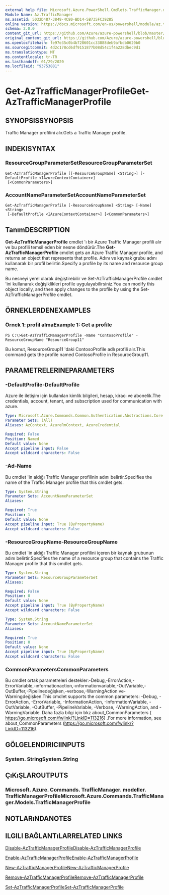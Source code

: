 ```yaml
---
external help file: Microsoft.Azure.PowerShell.Cmdlets.TrafficManager.dll-Help.xml
Module Name: Az.TrafficManager
ms.assetid: 5032D487-3849-4C80-BD14-5B735FC39285
online version: https://docs.microsoft.com/en-us/powershell/module/az.trafficmanager/get-aztrafficmanagerprofile
schema: 2.0.0
content_git_url: https://github.com/Azure/azure-powershell/blob/master/src/TrafficManager/TrafficManager/help/Get-AzTrafficManagerProfile.md
original_content_git_url: https://github.com/Azure/azure-powershell/blob/master/src/TrafficManager/TrafficManager/help/Get-AzTrafficManagerProfile.md
ms.openlocfilehash: fe97e35c0b4b728601cc33888deb9afbdb0620b0
ms.sourcegitcommit: 4d2c178cd6df9151877b08d54c1f4a228dbec9d1
ms.translationtype: MT
ms.contentlocale: tr-TR
ms.lasthandoff: 01/29/2020
ms.locfileid: "93753881"
---
```

# <span data-ttu-id="c61aa-101">Get-AzTrafficManagerProfile</span><span class="sxs-lookup"><span data-stu-id="c61aa-101">Get-AzTrafficManagerProfile</span></span>

## <span data-ttu-id="c61aa-102">SYNOPSIS</span><span class="sxs-lookup"><span data-stu-id="c61aa-102">SYNOPSIS</span></span>
<span data-ttu-id="c61aa-103">Traffic Manager profilini alır.</span><span class="sxs-lookup"><span data-stu-id="c61aa-103">Gets a Traffic Manager profile.</span></span>

## <span data-ttu-id="c61aa-104">INDEKI</span><span class="sxs-lookup"><span data-stu-id="c61aa-104">SYNTAX</span></span>

### <span data-ttu-id="c61aa-105">ResourceGroupParameterSet</span><span class="sxs-lookup"><span data-stu-id="c61aa-105">ResourceGroupParameterSet</span></span>
```
Get-AzTrafficManagerProfile [[-ResourceGroupName] <String>] [-DefaultProfile <IAzureContextContainer>]
 [<CommonParameters>]
```

### <span data-ttu-id="c61aa-106">AccountNameParameterSet</span><span class="sxs-lookup"><span data-stu-id="c61aa-106">AccountNameParameterSet</span></span>
```
Get-AzTrafficManagerProfile [-ResourceGroupName] <String> [-Name] <String>
 [-DefaultProfile <IAzureContextContainer>] [<CommonParameters>]
```

## <span data-ttu-id="c61aa-107">Tanım</span><span class="sxs-lookup"><span data-stu-id="c61aa-107">DESCRIPTION</span></span>
<span data-ttu-id="c61aa-108">**Get-AzTrafficManagerProfile** cmdlet 'ı bir Azure Traffic Manager profili alır ve bu profili temsil eden bir nesne döndürür.</span><span class="sxs-lookup"><span data-stu-id="c61aa-108">The **Get-AzTrafficManagerProfile** cmdlet gets an Azure Traffic Manager profile, and returns an object that represents that profile.</span></span>
<span data-ttu-id="c61aa-109">Adını ve kaynak grubu adını kullanarak bir profil belirtin.</span><span class="sxs-lookup"><span data-stu-id="c61aa-109">Specify a profile by its name and resource group name.</span></span>

<span data-ttu-id="c61aa-110">Bu nesneyi yerel olarak değiştirebilir ve Set-AzTrafficManagerProfile cmdlet 'ini kullanarak değişiklikleri profile uygulayabilirsiniz.</span><span class="sxs-lookup"><span data-stu-id="c61aa-110">You can modify this object locally, and then apply changes to the profile by using the Set-AzTrafficManagerProfile cmdlet.</span></span>

## <span data-ttu-id="c61aa-111">ÖRNEKLERDEN</span><span class="sxs-lookup"><span data-stu-id="c61aa-111">EXAMPLES</span></span>

### <span data-ttu-id="c61aa-112">Örnek 1: profil alma</span><span class="sxs-lookup"><span data-stu-id="c61aa-112">Example 1: Get a profile</span></span>
```
PS C:\>Get-AzTrafficManagerProfile -Name "ContosoProfile" -ResourceGroupName "ResourceGroup11"
```

<span data-ttu-id="c61aa-113">Bu komut, ResourceGroup11 'daki ContosoProfile adlı profili alır.</span><span class="sxs-lookup"><span data-stu-id="c61aa-113">This command gets the profile named ContosoProfile in ResourceGroup11.</span></span>

## <span data-ttu-id="c61aa-114">PARAMETRELERINE</span><span class="sxs-lookup"><span data-stu-id="c61aa-114">PARAMETERS</span></span>

### <span data-ttu-id="c61aa-115">-DefaultProfile</span><span class="sxs-lookup"><span data-stu-id="c61aa-115">-DefaultProfile</span></span>
<span data-ttu-id="c61aa-116">Azure ile iletişim için kullanılan kimlik bilgileri, hesap, kiracı ve abonelik.</span><span class="sxs-lookup"><span data-stu-id="c61aa-116">The credentials, account, tenant, and subscription used for communication with azure.</span></span>

```yaml
Type: Microsoft.Azure.Commands.Common.Authentication.Abstractions.Core.IAzureContextContainer
Parameter Sets: (All)
Aliases: AzContext, AzureRmContext, AzureCredential

Required: False
Position: Named
Default value: None
Accept pipeline input: False
Accept wildcard characters: False
```

### <span data-ttu-id="c61aa-117">-Ad</span><span class="sxs-lookup"><span data-stu-id="c61aa-117">-Name</span></span>
<span data-ttu-id="c61aa-118">Bu cmdlet 'in aldığı Traffic Manager profilinin adını belirtir.</span><span class="sxs-lookup"><span data-stu-id="c61aa-118">Specifies the name of the Traffic Manager profile that this cmdlet gets.</span></span>

```yaml
Type: System.String
Parameter Sets: AccountNameParameterSet
Aliases:

Required: True
Position: 1
Default value: None
Accept pipeline input: True (ByPropertyName)
Accept wildcard characters: False
```

### <span data-ttu-id="c61aa-119">-ResourceGroupName</span><span class="sxs-lookup"><span data-stu-id="c61aa-119">-ResourceGroupName</span></span>
<span data-ttu-id="c61aa-120">Bu cmdlet 'in aldığı Traffic Manager profilini içeren bir kaynak grubunun adını belirtir.</span><span class="sxs-lookup"><span data-stu-id="c61aa-120">Specifies the name of a resource group that contains the Traffic Manager profile that this cmdlet gets.</span></span>

```yaml
Type: System.String
Parameter Sets: ResourceGroupParameterSet
Aliases:

Required: False
Position: 0
Default value: None
Accept pipeline input: True (ByPropertyName)
Accept wildcard characters: False
```

```yaml
Type: System.String
Parameter Sets: AccountNameParameterSet
Aliases:

Required: True
Position: 0
Default value: None
Accept pipeline input: True (ByPropertyName)
Accept wildcard characters: False
```

### <span data-ttu-id="c61aa-121">CommonParameters</span><span class="sxs-lookup"><span data-stu-id="c61aa-121">CommonParameters</span></span>
<span data-ttu-id="c61aa-122">Bu cmdlet ortak parametreleri destekler:-Debug,-ErrorAction,-ErrorVariable,-ınformationaction,-ınformationvariable,-OutVariable,-OutBuffer,-Pipelinedeğişken,-verbose,-WarningAction ve-Warningdeğişken.</span><span class="sxs-lookup"><span data-stu-id="c61aa-122">This cmdlet supports the common parameters: -Debug, -ErrorAction, -ErrorVariable, -InformationAction, -InformationVariable, -OutVariable, -OutBuffer, -PipelineVariable, -Verbose, -WarningAction, and -WarningVariable.</span></span> <span data-ttu-id="c61aa-123">Daha fazla bilgi için bkz about_CommonParameters ( https://go.microsoft.com/fwlink/?LinkID=113216) .</span><span class="sxs-lookup"><span data-stu-id="c61aa-123">For more information, see about_CommonParameters (https://go.microsoft.com/fwlink/?LinkID=113216).</span></span>

## <span data-ttu-id="c61aa-124">GÖLGELENDIRICI</span><span class="sxs-lookup"><span data-stu-id="c61aa-124">INPUTS</span></span>

### <span data-ttu-id="c61aa-125">System. String</span><span class="sxs-lookup"><span data-stu-id="c61aa-125">System.String</span></span>

## <span data-ttu-id="c61aa-126">ÇıKıŞLAR</span><span class="sxs-lookup"><span data-stu-id="c61aa-126">OUTPUTS</span></span>

### <span data-ttu-id="c61aa-127">Microsoft. Azure. Commands. TrafficManager. modeller. TrafficManagerProfile</span><span class="sxs-lookup"><span data-stu-id="c61aa-127">Microsoft.Azure.Commands.TrafficManager.Models.TrafficManagerProfile</span></span>

## <span data-ttu-id="c61aa-128">NOTLARıNDA</span><span class="sxs-lookup"><span data-stu-id="c61aa-128">NOTES</span></span>

## <span data-ttu-id="c61aa-129">ILGILI BAĞLANTıLAR</span><span class="sxs-lookup"><span data-stu-id="c61aa-129">RELATED LINKS</span></span>

[<span data-ttu-id="c61aa-130">Disable-AzTrafficManagerProfile</span><span class="sxs-lookup"><span data-stu-id="c61aa-130">Disable-AzTrafficManagerProfile</span></span>](./Disable-AzTrafficManagerProfile.md)

[<span data-ttu-id="c61aa-131">Enable-AzTrafficManagerProfile</span><span class="sxs-lookup"><span data-stu-id="c61aa-131">Enable-AzTrafficManagerProfile</span></span>](./Enable-AzTrafficManagerProfile.md)

[<span data-ttu-id="c61aa-132">New-AzTrafficManagerProfile</span><span class="sxs-lookup"><span data-stu-id="c61aa-132">New-AzTrafficManagerProfile</span></span>](./New-AzTrafficManagerProfile.md)

[<span data-ttu-id="c61aa-133">Remove-AzTrafficManagerProfile</span><span class="sxs-lookup"><span data-stu-id="c61aa-133">Remove-AzTrafficManagerProfile</span></span>](./Remove-AzTrafficManagerProfile.md)

[<span data-ttu-id="c61aa-134">Set-AzTrafficManagerProfile</span><span class="sxs-lookup"><span data-stu-id="c61aa-134">Set-AzTrafficManagerProfile</span></span>](./Set-AzTrafficManagerProfile.md)


